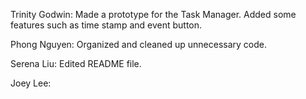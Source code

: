 Trinity Godwin:
Made a prototype for the Task Manager. Added some features such as time stamp and event button. 

Phong Nguyen:
Organized and cleaned up unnecessary code.

Serena Liu:
Edited README file.

Joey Lee:

